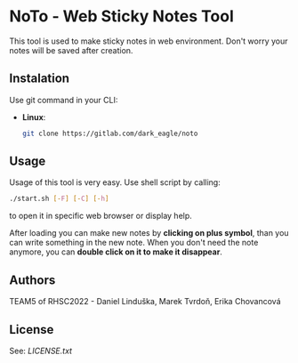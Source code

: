 # **NoTo - Web Sticky Notes Tool**

This tool is used to make sticky notes in web environment. Don't worry your notes will be saved after creation.

## Instalation

Use git command in your CLI:

 - **Linux**:

 	```bash
 	git clone https://gitlab.com/dark_eagle/noto
 	```

## Usage

Usage of this tool is very easy. Use shell script by calling:

```bash
./start.sh [-F] [-C] [-h] 
```

to open it in specific web browser or display help.

After loading you can make new notes by **clicking on plus symbol**, than you can write something in the new note. When you don't need the note anymore, you can **double click on it to make it disappear**.

## Authors

TEAM5 of RHSC2022 - Daniel Linduška, Marek Tvrdoň, Erika Chovancová

## License

See: *LICENSE.txt*